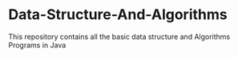 # Data-Structure-And-Algorithms
This repository contains all the basic data structure and Algorithms Programs in Java
